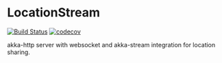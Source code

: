 # LocationStream

[![Build Status](https://api.travis-ci.org/PrashantN86/LocationStream.svg?branch=master)](https://travis-ci.org/PrashantN86/LocationStream)
[![codecov](https://codecov.io/gh/PrashantN86/LocationStream/branch/master/graph/badge.svg)](https://codecov.io/gh/PrashantN86/LocationStream)

akka-http server with websocket and akka-stream integration for location sharing.
